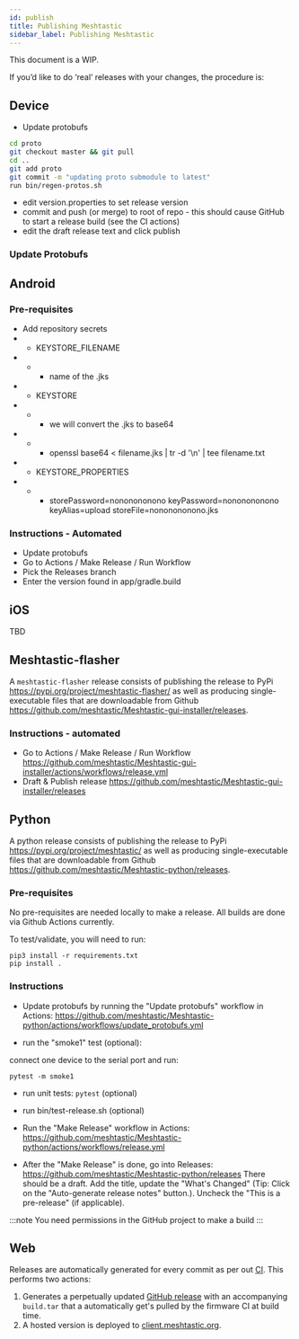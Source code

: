 ```yaml
---
id: publish
title: Publishing Meshtastic
sidebar_label: Publishing Meshtastic
---
```


This document is a WIP.

If you’d like to do ‘real’ releases with your changes, the procedure is:

## Device

- Update protobufs

```bash
cd proto
git checkout master && git pull
cd ..
git add proto
git commit -m "updating proto submodule to latest"
run bin/regen-protos.sh
```

- edit version.properties to set release version
- commit and push (or merge) to root of repo - this should cause GitHub to start a release build (see the CI actions)
- edit the draft release text and click publish

### Update Protobufs

## Android

### Pre-requisites

- Add repository secrets
- - KEYSTORE_FILENAME
- - - name of the .jks
- - KEYSTORE
- - - we will convert the .jks to base64
- - - openssl base64 < filename.jks | tr -d '\n' | tee filename.txt
- - KEYSTORE_PROPERTIES
- - - storePassword=nononononono
      keyPassword=nononononono
      keyAlias=upload
      storeFile=nononononono.jks

### Instructions - Automated

- Update protobufs
- Go to Actions / Make Release / Run Workflow
- Pick the Releases branch
- Enter the version found in app/gradle.build

## iOS

TBD

## Meshtastic-flasher

A `meshtastic-flasher` release consists of publishing the release to PyPi https://pypi.org/project/meshtastic-flasher/ as well as producing single-executable files that are downloadable from Github https://github.com/meshtastic/Meshtastic-gui-installer/releases.

### Instructions - automated

- Go to Actions / Make Release / Run Workflow https://github.com/meshtastic/Meshtastic-gui-installer/actions/workflows/release.yml
- Draft & Publish release https://github.com/meshtastic/Meshtastic-gui-installer/releases

## Python

A python release consists of publishing the release to PyPi https://pypi.org/project/meshtastic/ as well as producing single-executable files that are downloadable from Github https://github.com/meshtastic/Meshtastic-python/releases.

### Pre-requisites

No pre-requisites are needed locally to make a release. All builds are done via Github Actions currently.

To test/validate, you will need to run:

```
pip3 install -r requirements.txt
pip install .
```

### Instructions

- Update protobufs by running the "Update protobufs" workflow in Actions: https://github.com/meshtastic/Meshtastic-python/actions/workflows/update_protobufs.yml

- run the "smoke1" test (optional):

connect one device to the serial port and run:

```
pytest -m smoke1
```

- run unit tests: `pytest` (optional)

- run bin/test-release.sh (optional)

- Run the "Make Release" workflow in Actions: https://github.com/meshtastic/Meshtastic-python/actions/workflows/release.yml

- After the "Make Release" is done, go into Releases: https://github.com/meshtastic/Meshtastic-python/releases There should be a draft. Add the title, update the "What's Changed" (Tip: Click on the "Auto-generate release notes" button.). Uncheck the "This is a pre-release" (if applicable).

:::note
You need permissions in the GitHub project to make a build
:::

## Web

Releases are automatically generated for every commit as per out [CI](https://github.com/meshtastic/meshtastic-web/blob/master/.github/workflows/main.yml). This performs two actions:

1. Generates a perpetually updated [GitHub release](https://github.com/meshtastic/meshtastic-web/releases/tag/latest) with an accompanying `build.tar` that a automatically get's pulled by the firmware CI at build time.
2. A hosted version is deployed to [client.meshtastic.org](https://client.meshtastic.org).
